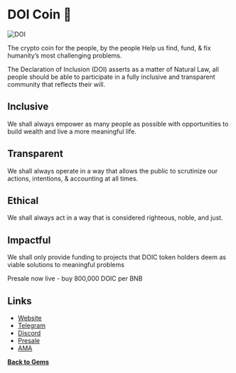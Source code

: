 
# DOI Coin 🔴

![DOI](https://files.catbox.moe/u0hxus.jpg) 

The crypto coin for the people, by the people
Help us find, fund, & fix humanity’s most challenging problems.

The Declaration of Inclusion (DOI) asserts as a matter of Natural Law, all people should be able to participate in a fully inclusive and transparent community that reflects their will.

## Inclusive
We shall always empower as many people as possible with opportunities to build wealth and live a more meaningful life.

## Transparent
We shall always operate in a way that allows the public to scrutinize our actions, intentions, & accounting at all times.

## Ethical
We shall always act in a way that is considered righteous, noble, and just.

## Impactful
We shall only provide funding to projects that DOIC token holders deem as viable solutions to meaningful problems

Presale now live - buy 800,000 DOIC per BNB

## Links 
- [Website](https://thedoicoin.com) 
- [Telegram](https://t.me/doifoundation) 
- [Discord](https://www.Discord.gg/DOI)
- [Presale](https://bit.ly/3iGUFMI)
- [AMA](https://t.me/shipwreckcoveama/122)

[**Back to Gems** ](https://shipwreckc0ve.gitbook.io/shipwreck-cove/gems/)